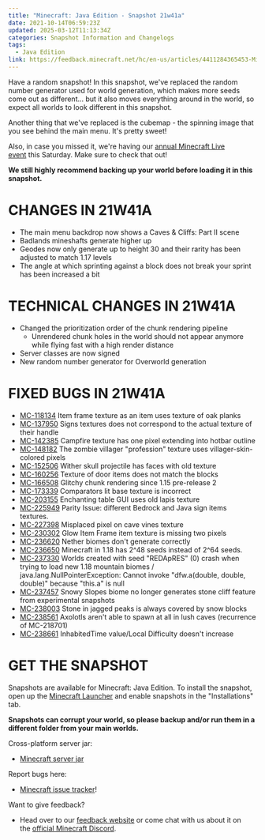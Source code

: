 ```yaml
---
title: "Minecraft: Java Edition - Snapshot 21w41a"
date: 2021-10-14T06:59:23Z
updated: 2025-03-12T11:13:34Z
categories: Snapshot Information and Changelogs
tags:
  - Java Edition
link: https://feedback.minecraft.net/hc/en-us/articles/4411284365453-Minecraft-Java-Edition-Snapshot-21w41a
---
```


Have a random snapshot! In this snapshot, we've replaced the random number generator used for world generation, which makes more seeds come out as different... but it also moves everything around in the world, so expect all worlds to look different in this snapshot.

Another thing that we've replaced is the cubemap - the spinning image that you see behind the main menu. It's pretty sweet!

Also, in case you missed it, we're having our [annual Minecraft Live event](https://www.minecraft.net/live) this Saturday. Make sure to check that out!

**We still highly recommend backing up your world before loading it in this snapshot.**

# CHANGES IN 21W41A

- The main menu backdrop now shows a Caves & Cliffs: Part II scene
- Badlands mineshafts generate higher up
- Geodes now only generate up to height 30 and their rarity has been adjusted to match 1.17 levels
- The angle at which sprinting against a block does not break your sprint has been increased a bit

# TECHNICAL CHANGES IN 21W41A

- Changed the prioritization order of the chunk rendering pipeline
  - Unrendered chunk holes in the world should not appear anymore while flying fast with a high render distance
- Server classes are now signed
- New random number generator for Overworld generation

# FIXED BUGS IN 21W41A

- [MC-118134](https://bugs.mojang.com/browse/MC-118134) Item frame texture as an item uses texture of oak planks
- [MC-137950](https://bugs.mojang.com/browse/MC-137950) Signs textures does not correspond to the actual texture of their handle
- [MC-142385](https://bugs.mojang.com/browse/MC-142385) Campfire texture has one pixel extending into hotbar outline
- [MC-148182](https://bugs.mojang.com/browse/MC-148182) The zombie villager "profession" texture uses villager-skin-colored pixels
- [MC-152506](https://bugs.mojang.com/browse/MC-152506) Wither skull projectile has faces with old texture
- [MC-160256](https://bugs.mojang.com/browse/MC-160256) Texture of door items does not match the blocks
- [MC-166508](https://bugs.mojang.com/browse/MC-166508) Glitchy chunk rendering since 1.15 pre-release 2
- [MC-173339](https://bugs.mojang.com/browse/MC-173339) Comparators lit base texture is incorrect
- [MC-203155](https://bugs.mojang.com/browse/MC-203155) Enchanting table GUI uses old lapis texture
- [MC-225949](https://bugs.mojang.com/browse/MC-225949) Parity Issue: different Bedrock and Java sign items textures.
- [MC-227398](https://bugs.mojang.com/browse/MC-227398) Misplaced pixel on cave vines texture
- [MC-230302](https://bugs.mojang.com/browse/MC-230302) Glow Item Frame item texture is missing two pixels
- [MC-236620](https://bugs.mojang.com/browse/MC-236620) Nether biomes don't generate correctly
- [MC-236650](https://bugs.mojang.com/browse/MC-236650) Minecraft in 1.18 has 2^48 seeds instead of 2^64 seeds.
- [MC-237330](https://bugs.mojang.com/browse/MC-237330) Worlds created with seed "REDApRES" (0) crash when trying to load new 1.18 mountain biomes / java.lang.NullPointerException: Cannot invoke "dfw.a(double, double, double)" because "this.a" is null
- [MC-237457](https://bugs.mojang.com/browse/MC-237457) Snowy Slopes biome no longer generates stone cliff feature from experimental snapshots
- [MC-238003](https://bugs.mojang.com/browse/MC-238003) Stone in jagged peaks is always covered by snow blocks
- [MC-238561](https://bugs.mojang.com/browse/MC-238561) Axolotls aren't able to spawn at all in lush caves (recurrence of MC-218701)
- [MC-238661](https://bugs.mojang.com/browse/MC-238661) InhabitedTime value/Local Difficulty doesn't increase

# GET THE SNAPSHOT

Snapshots are available for Minecraft: Java Edition. To install the snapshot, open up the [Minecraft Launcher](https://www.minecraft.net/download.html) and enable snapshots in the "Installations" tab.

**Snapshots can corrupt your world, so please backup and/or run them in a different folder from your main worlds.**

Cross-platform server jar:

- [Minecraft server jar](https://launcher.mojang.com/v1/objects/8eab49e576b21d6babfc60dcd14c68fac4926ab3/server.jar)

Report bugs here:

- [Minecraft issue tracker](https://bugs.mojang.com/browse/MC)!

Want to give feedback?

- Head over to our [feedback website](https://aka.ms/CavesCliffsFeedback?ref=minecraftnet) or come chat with us about it on the [official Minecraft Discord](https://discordapp.com/invite/minecraft).

